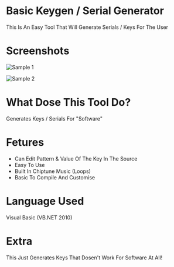 # Basic Keygen / Serial Generator
This Is An Easy Tool That Will Generate Serials / Keys For The User

# Screenshots

![Sample 1](https://i.ibb.co/f8HTfnF/Screenshot1.png)

![Sample 2](https://i.ibb.co/85TMXqV/Screenshot2.png)

# What Dose This Tool Do?
Generates Keys / Serials For "Software"

# Fetures
- Can Edit Pattern & Value Of The Key In The Source
- Easy To Use
- Built In Chiptune Music (Loops)
- Basic To Compile And Customise

# Language Used
Visual Basic (VB.NET 2010)

# Extra
This Just Generates Keys That Dosen't Work For Software At All!

